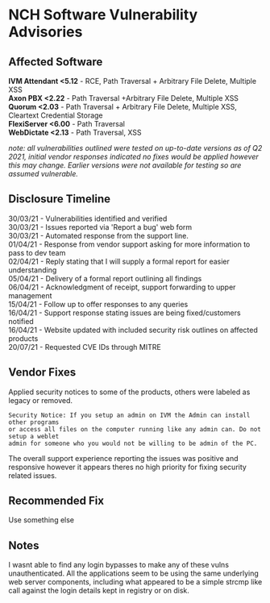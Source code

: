 # NCH Software Vulnerability Advisories

## Affected Software
**IVM Attendant <5.12** - RCE, Path Traversal + Arbitrary File Delete, Multiple XSS <br>**Axon PBX <2.22** - Path Traversal +Arbitrary File Delete, Multiple XSS <br>**Quorum <2.03** - Path Traversal + Arbitrary File Delete, Multiple XSS, Cleartext Credential Storage <br>**FlexiServer <6.00** - Path Traversal <br>**WebDictate <2.13** - Path Traversal, XSS <br>

_note: all vulnerabilities outlined were tested on up-to-date versions as of Q2 2021, initial vendor responses indicated no fixes would be applied however this may change. Earlier versions were not available for testing so are assumed vulnerable._

## Disclosure Timeline

30/03/21 - Vulnerabilities identified and verified <br>30/03/21 - Issues reported via 'Report a bug' web form <br>30/03/21 - Automated response from the support line. <br>
01/04/21 - Response from vendor support asking for more information to pass to dev team <br>02/04/21 - Reply stating that I will supply a formal report for easier understanding <br>05/04/21 - Delivery of a formal report outlining all findings <br>
06/04/21 - Acknowledgment of receipt, support forwarding to upper management <br>
15/04/21 - Follow up to offer responses to any queries <br>
16/04/21 - Support response stating issues are being fixed/customers notified <br>
16/04/21 - Website updated with included security risk outlines on affected products <br>
20/07/21 - Requested CVE IDs through MITRE <br>



## Vendor Fixes

Applied security notices to some of the products, others were labeled as legacy or removed.

``` 
Security Notice: If you setup an admin on IVM the Admin can install other programs
or access all files on the computer running like any admin can. Do not setup a weblet
admin for someone who you would not be willing to be admin of the PC.
```
The overall support experience reporting the issues was positive and responsive however it appears theres no high priority for fixing security related issues.

## Recommended Fix
Use something else

## Notes
I wasnt able to find any login bypasses to make any of these vulns unauthenticated. All the applications seem to be using the same underlying web server components, including what appeared to be a simple strcmp like call against the login details kept in registry or on disk.
